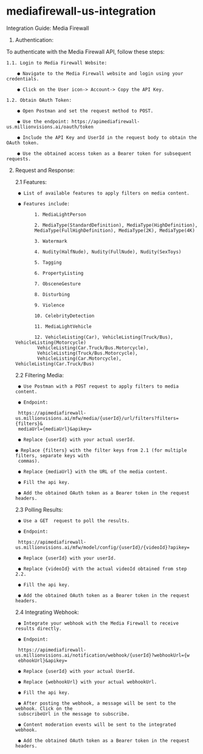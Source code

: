 # mediafirewall-us-integration
Integration Guide: Media Firewall
 1. Authentication:

 To authenticate with the Media Firewall API, follow these steps:

    1.1. Login to Media Firewall Website:

        ● Navigate to the Media Firewall website and login using your credentials.

        ● Click on the User icon-> Account-> Copy the API Key.
        
    1.2. Obtain OAuth Token:
    
        ● Open Postman and set the request method to POST.
        
        ● Use the endpoint: https://apimediafirewall-us.millionvisions.ai/oauth/token
        
        ● Include the API Key and UserId in the request body to obtain the OAuth token.
        
        ● Use the obtained access token as a Bearer token for subsequent requests.
        
 2. Request and Response:
    
     2.1 Features:
    
         ● List of available features to apply filters on media content.
    
         ● Features include:
    
               1. MediaLightPerson
    
               2. MediaType(StandardDefinition), MediaType(HighDefinition), 
               MediaType(FullHighDefinition), MediaType(2K), MediaType(4K)
    
               3. Watermark
    
               4. Nudity(HalfNude), Nudity(FullNude), Nudity(SexToys)
    
               5. Tagging
    
               6. PropertyListing
    
               7. ObsceneGesture
    
               8. Disturbing
    
               9. Violence
    
               10. CelebrityDetection
    
               11. MediaLightVehicle
    
               12. VehicleListing(Car), VehicleListing(Truck/Bus), VehicleListing(Motorcycle) 
                VehicleListing(Car.Truck/Bus.Motorcycle), 
                VehicleListing(Truck/Bus.Motorcycle),
                VehicleListing(Car.Motorcycle), VehicleListing(Car.Truck/Bus)
    
     2.2 Filtering Media:
    
         ● Use Postman with a POST request to apply filters to media content.
    
         ● Endpoint:
    
         https://apimediafirewall-us.millionvisions.ai/mfw/media/{userId}/url/filters?filters={filters}&
         mediaUrl={mediaUrl}&apikey=
    
         ● Replace {userId} with your actual userId.
    
        ● Replace {filters} with the filter keys from 2.1 (for multiple filters, separate keys with
         commas).
    
         ● Replace {mediaUrl} with the URL of the media content.
    
         ● Fill the api key.
    
         ● Add the obtained OAuth token as a Bearer token in the request headers.
    
     2.3 Polling Results:
    
         ● Use a GET  request to poll the results.
    
         ● Endpoint:
    
         https://apimediafirewall-us.millionvisions.ai/mfw/model/config/{userId}/{videoId}?apikey=
    
         ● Replace {userId} with your userId.
    
         ● Replace {videoId} with the actual videoId obtained from step 2.2.
    
         ● Fill the api key.
    
         ● Add the obtained OAuth token as a Bearer token in the request headers.
    
     2.4 Integrating Webhook:
    
         ● Integrate your webhook with the Media Firewall to receive results directly.
    
         ● Endpoint:
    
         https://apimediafirewall-us.millionvisions.ai/notification/webhook/{userId}?webhookUrl={w
         ebhookUrl}&apikey=
    
         ● Replace {userId} with your actual UserId.
    
         ● Replace {webhookUrl} with your actual webhookUrl.
    
         ● Fill the api key.
    
         ● After posting the webhook, a message will be sent to the webhook. Click on the
         subscribeUrl in the message to subscribe.
    
         ● Content moderation events will be sent to the integrated webhook.
    
         ● Add the obtained OAuth token as a Bearer token in the request headers.
